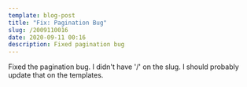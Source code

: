 ```yaml
---
template: blog-post
title: "Fix: Pagination Bug"
slug: /2009110016
date: 2020-09-11 00:16
description: Fixed pagination bug
---
```

Fixed the pagination bug.  I didn't have '/' on the slug.  I should probably update that on the templates.